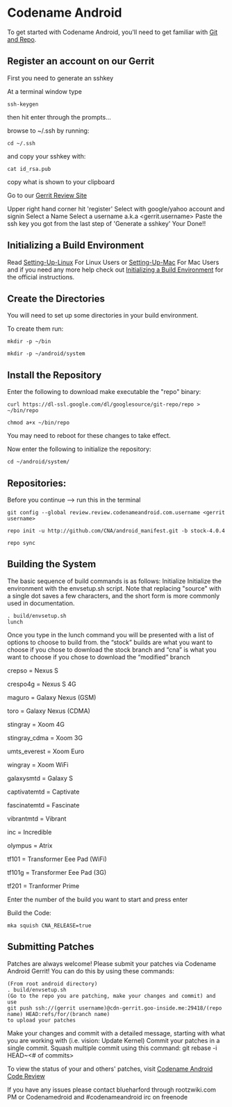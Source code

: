 Codename Android
===========
To get started with Codename Android, you'll need to get
familiar with [Git and Repo](http://source.android.com/source/version-control.html).

Register an account on our Gerrit
---------------
First you need to generate an sshkey

At a terminal window type

    ssh-keygen

then hit enter through the prompts...

browse to ~/.ssh by running:

    cd ~/.ssh
    
and copy your sshkey with:

    cat id_rsa.pub
    
copy what is shown to your clipboard

Go to our [Gerrit Review Site](http://review.codenameandroid.com)

Upper right hand corner hit 'register'
Select with google/yahoo account and signin
Select a Name
Select a username <!write this down!> a.k.a <gerrit.username>
Paste the ssh key you got from the last step of 'Generate a sshkey'
Your Done!!

Initializing a Build Environment
--------------------------

Read [Setting-Up-Linux](https://github.com/CNA/android_manifest/blob/mod-4.0.3/Setting-Up-Linux.mkdn) For Linux Users or [Setting-Up-Mac](https://github.com/CNA/android_manifest/blob/mod-4.0.3/Setting-Up-Mac.mkdn) For Mac Users and if you need any more help check out [Initializing a Build Environment](http://source.android.com/source/initializing.html) for the official instructions.


Create the Directories
----------------------

You will need to set up some directories in your build environment.

To create them run:

    mkdir -p ~/bin 

    mkdir -p ~/android/system 


Install the Repository
----------------------

Enter the following to download make executable the "repo" binary:

    curl https://dl-ssl.google.com/dl/googlesource/git-repo/repo > ~/bin/repo

    chmod a+x ~/bin/repo

You may need to reboot for these changes to take effect. 


Now enter the following to initialize the repository:

    cd ~/android/system/ 

Repositories:
---------------

Before you continue --> run this in the terminal

	git config --global review.review.codenameandroid.com.username <gerrit username>

    repo init -u http://github.com/CNA/android_manifest.git -b stock-4.0.4

    repo sync


Building the System
---------------

The basic sequence of build commands is as follows:
Initialize
Initialize the environment with the envsetup.sh script. Note that replacing "source" with a single dot saves a few characters, and the short form is more commonly used in documentation.


    . build/envsetup.sh
    lunch


Once you type in the lunch command you will be presented with a list of options to choose to build from. the “stock” builds are what you want to choose if you chose to download the stock branch and “cna” is what you want to choose if you chose to download the “modified” branch


crepso = Nexus S

crespo4g = Nexus S 4G

maguro = Galaxy Nexus (GSM)

toro = Galaxy Nexus (CDMA)

stingray = Xoom 4G

stingray_cdma = Xoom 3G

umts_everest = Xoom Euro

wingray = Xoom WiFi

galaxysmtd = Galaxy S

captivatemtd = Captivate

fascinatemtd = Fascinate

vibrantmtd = Vibrant

inc = Incredible

olympus = Atrix

tf101 = Transformer Eee Pad (WiFi)

tf101g = Transformer Eee Pad (3G)

tf201 = Tranformer Prime


Enter the number of the build you want to start and press enter



Build the Code:


    mka squish CNA_RELEASE=true


Submitting Patches
------------------
Patches are always welcome!  Please submit your patches via Codename Android Gerrit!
You can do this by using these commands:

    (From root android directory)
    . build/envsetup.sh
    (Go to the repo you are patching, make your changes and commit) and use
    git push ssh://(gerrit username)@cdn-gerrit.goo-inside.me:29418/(repo name) HEAD:refs/for/(branch name)
    to upload your patches


Make your changes and commit with a detailed message, starting with what you are working with (i.e. vision: Update Kernel)
Commit your patches in a single commit. Squash multiple commit using this command: git rebase -i HEAD~<# of commits>

To view the status of your and others' patches, visit [Codename Android Code Review](http://review.codenameandroid.com/)


If you have any issues please contact blueharford through rootzwiki.com PM or Codenamedroid and #codenameandroid irc on freenode
